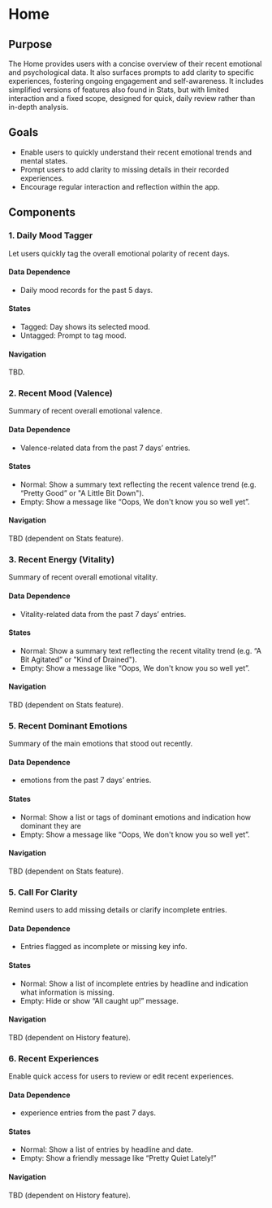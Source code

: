 # Home

## Purpose

The Home provides users with a concise overview of their recent emotional and psychological data. It also surfaces prompts to add clarity to specific experiences, fostering ongoing engagement and self-awareness.
It includes simplified versions of features also found in Stats, but with limited interaction and a fixed scope, designed for quick, daily review rather than in-depth analysis.

## Goals

- Enable users to quickly understand their recent emotional trends and mental states.
- Prompt users to add clarity to missing details in their recorded experiences.
- Encourage regular interaction and reflection within the app.

## Components

### 1. Daily Mood Tagger

Let users quickly tag the overall emotional polarity of recent days.

#### Data Dependence

- Daily mood records for the past 5 days.

#### States

- Tagged: Day shows its selected mood.
- Untagged: Prompt to tag mood.

#### Navigation

TBD.

### 2. Recent Mood (Valence)

Summary of recent overall emotional valence.

#### Data Dependence

- Valence-related data from the past 7 days’ entries.

#### States

- Normal: Show a summary text reflecting the recent valence trend (e.g. “Pretty Good” or "A Little Bit Down").
- Empty: Show a message like “Oops, We don't know you so well yet”.

#### Navigation

TBD (dependent on Stats feature).

### 3. Recent Energy (Vitality)

Summary of recent overall emotional vitality.

#### Data Dependence

- Vitality-related data from the past 7 days’ entries.

#### States

- Normal: Show a summary text reflecting the recent vitality trend (e.g. “A Bit Agitated” or "Kind of Drained").
- Empty: Show a message like “Oops, We don't know you so well yet”.

#### Navigation

TBD (dependent on Stats feature).

### 5. Recent Dominant Emotions

Summary of the main emotions that stood out recently.

#### Data Dependence

- emotions from the past 7 days’ entries.

#### States

- Normal: Show a list or tags of dominant emotions and indication how dominant they are
- Empty: Show a message like “Oops, We don't know you so well yet”.

#### Navigation

TBD (dependent on Stats feature).

### 5. Call For Clarity

Remind users to add missing details or clarify incomplete entries.

#### Data Dependence

- Entries flagged as incomplete or missing key info.

#### States

- Normal: Show a list of incomplete entries by headline and indication what information is missing.
- Empty: Hide or show “All caught up!” message.

#### Navigation

TBD (dependent on History feature).

### 6. Recent Experiences

Enable quick access for users to review or edit recent experiences.

#### Data Dependence

- experience entries from the past 7 days.

#### States

- Normal: Show a list of entries by headline and date.
- Empty: Show a friendly message like “Pretty Quiet Lately!”

#### Navigation

TBD (dependent on History feature).
